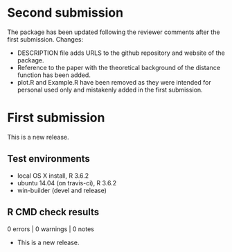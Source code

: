 # Second submission

The package has been updated following the reviewer comments after
the first submission. Changes:

- DESCRIPTION file adds URLS to the github repository and website of the package.
- Reference to the paper with the theoretical background of the distance function has been added.
- plot.R and Example.R have been removed as they were intended for personal used only and mistakenly added in the first submission.


# First submission

This is a new release.

## Test environments
* local OS X install, R 3.6.2
* ubuntu 14.04 (on travis-ci), R 3.6.2
* win-builder (devel and release)

## R CMD check results

0 errors | 0 warnings | 0 notes

* This is a new release.
